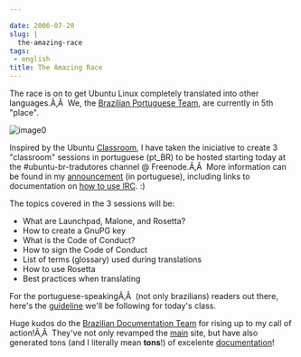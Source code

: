 ```yaml
---

date: 2006-07-20
slug: |
  the-amazing-race
tags:
 - english
title: The Amazing Race
---
```


The race is on to get Ubuntu Linux completely translated into other
languages.Ã‚Â  We, the [Brazilian Portuguese
Team](https://launchpad.net/people/ubuntu-l10n-pt-br), are currently in
5th "place".

![image0](http://static.flickr.com/69/194104586_007ea9c25d_o.jpg)

Inspired by the Ubuntu [Classroom](https://wiki.ubuntu.com/Classroom), I
have taken the iniciative to create 3 "classroom" sessions in portuguese
(pt_BR) to be hosted starting today at the \#ubuntu-br-tradutores
channel @ Freenode.Ã‚Â  More information can be found in my
[announcement](http://blog.ogmaciel.com/?p=174) (in portuguese),
including links to documentation on [how to use
IRC](http://wiki.ubuntubrasil.org/UsandoIRC). :)

The topics covered in the 3 sessions will be:

-   What are Launchpad, Malone, and Rosetta?
-   How to create a GnuPG key
-   What is the Code of Conduct?
-   How to sign the Code of Conduct
-   List of terms (glossary) used during translations
-   How to use Rosetta
-   Best practices when translating

For the portuguese-speakingÃ‚Â  (not only brazilians) readers out there,
here's the
[guideline](http://wiki.ubuntubrasil.org/DiaDoTradutor1Sessao) we'll be
following for today's class.

Huge kudos do the [Brazilian Documentation
Team](http://wiki.ubuntubrasil.org/TimeDeDocumentacao) for rising up to
my call of action!Ã‚Â  They've not only revamped the
[main](http://ubuntubrasil.org/) site, but have also generated tons (and
I literally mean **tons**!) of excelente
[documentation](http://wiki.ubuntubrasil.org/Documentacao)!
